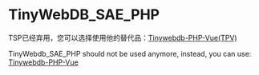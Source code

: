 # TinyWebDB_SAE_PHP

TSP已经弃用，您可以选择使用他的替代品：[Tinywebdb-PHP-Vue(TPV)](https://github.com/ColinTree/tinywebdb-php-vue)

TinyWebdb_SAE_PHP should not be used anymore, instead, you can use: [Tinywebdb-PHP-Vue](https://github.com/ColinTree/tinywebdb-php-vue)